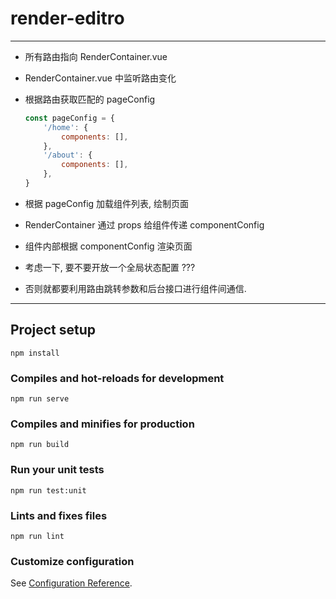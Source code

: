 # render-editro

---

- 所有路由指向 RenderContainer.vue
- RenderContainer.vue 中监听路由变化
- 根据路由获取匹配的 pageConfig
    ```js
    const pageConfig = {
        '/home': {
            components: [],
        },
        '/about': {
            components: [],
        },
    }
    ```
- 根据 pageConfig 加载组件列表, 绘制页面
- RenderContainer 通过 props 给组件传递 componentConfig
- 组件内部根据 componentConfig 渲染页面


- 考虑一下, 要不要开放一个全局状态配置 ???
- 否则就都要利用路由跳转参数和后台接口进行组件间通信.

---


## Project setup
```
npm install
```

### Compiles and hot-reloads for development
```
npm run serve
```

### Compiles and minifies for production
```
npm run build
```

### Run your unit tests
```
npm run test:unit
```

### Lints and fixes files
```
npm run lint
```

### Customize configuration
See [Configuration Reference](https://cli.vuejs.org/config/).
